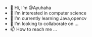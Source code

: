 - 👋 Hi, I’m @Ayuhaha
- 👀 I’m interested in computer science
- 🌱 I’m currently learning Java,opencv
- 💞️ I’m looking to collaborate on ...
- 📫 How to reach me ...

<!---
Ayuhaha/Ayuhaha is a ✨ special ✨ repository because its `README.md` (this file) appears on your GitHub profile.
You can click the Preview link to take a look at your changes.
--->
